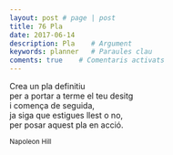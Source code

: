 ```yaml
---
layout: post # page | post
title: 76 Pla
date: 2017-06-14 
description: Pla    # Argument
keywords: planner   # Paraules clau
coments: true    # Comentaris activats
---
```


Crea un pla definitiu <br />
per a portar a terme el teu desitg <br />
i comença de seguida, <br />
ja siga que estigues llest o no, <br />
per posar aquest pla en acció. <br />

<small>Napoleon Hill</small>
